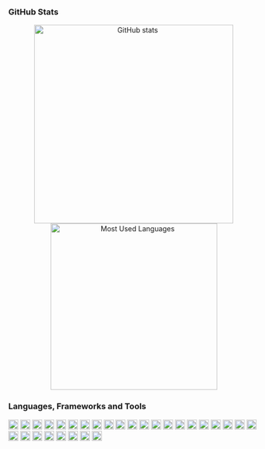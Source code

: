 ### GitHub Stats

<p align="center">
    <img align="center" width="400" src="https://github-readme-stats.vercel.app/api?username=thanoskoutr&count_private=true&show_icons=true&hide_border=true&theme=github_dark" alt="GitHub stats" />
    <img align="center" width="335" src="https://github-readme-stats.vercel.app/api/top-langs/?username=thanoskoutr&hide=html,css,haskell,standard%20ml,smarty,php,batchfile,assembly&langs_count=6&layout=compact&hide_border=true&theme=github_dark" alt="Most Used Languages" />
</p>

### Languages, Frameworks and Tools

<img alt="Go" width="20px" src="https://cdn.jsdelivr.net/gh/devicons/devicon/icons/go/go-original-wordmark.svg"/>
<img alt="Python" width="20px" src="https://cdn.jsdelivr.net/gh/devicons/devicon/icons/python/python-original.svg" />
<img alt="Nodejs" width="20px" src="https://cdn.jsdelivr.net/gh/devicons/devicon/icons/nodejs/nodejs-original.svg"/>
<img alt="C" width="20px" src="https://cdn.jsdelivr.net/gh/devicons/devicon/icons/c/c-original.svg"/>
<img alt="Cpp" width="20px" src="https://cdn.jsdelivr.net/gh/devicons/devicon/icons/cplusplus/cplusplus-original.svg"/>
<img alt="Linux" width="20px" src="https://cdn.jsdelivr.net/gh/devicons/devicon/icons/linux/linux-original.svg"/>
<img alt="Bash" width="20px" src="https://cdn.jsdelivr.net/gh/devicons/devicon/icons/bash/bash-original.svg"/>
<img alt="Docker" width="20px" src="https://cdn.jsdelivr.net/gh/devicons/devicon/icons/docker/docker-original.svg"/>
<img alt="Kubernetes" width="20px" src="https://cdn.jsdelivr.net/gh/devicons/devicon/icons/kubernetes/kubernetes-plain.svg"/>
<img alt="HTML" width="20px" src="https://cdn.jsdelivr.net/gh/devicons/devicon/icons/html5/html5-original.svg"/>
<img alt="CSS" width="20px" src="https://cdn.jsdelivr.net/gh/devicons/devicon/icons/css3/css3-original.svg"/>
<img alt="JavaScript" width="20px" src="https://cdn.jsdelivr.net/gh/devicons/devicon/icons/javascript/javascript-original.svg"/>
<img alt="TypeScript" width="20px" src="https://cdn.jsdelivr.net/gh/devicons/devicon/icons/typescript/typescript-original.svg"/>
<img alt="Hugo" width="20px" src="https://cdn.jsdelivr.net/gh/devicons/devicon/icons/hugo/hugo-original.svg"/>
<img alt="React" width="20px" src="https://cdn.jsdelivr.net/gh/devicons/devicon/icons/react/react-original.svg"/>
<img alt="Gatsby" width="20px" src="https://cdn.jsdelivr.net/gh/devicons/devicon/icons/gatsby/gatsby-plain.svg"/>
<img alt="Express" width="20px" src="https://cdn.jsdelivr.net/gh/devicons/devicon/icons/express/express-original.svg"/>
<img alt="Flask" width="20px" src="https://cdn.jsdelivr.net/gh/devicons/devicon/icons/flask/flask-original.svg"/>
<img alt="Selenium" width="20px" src="https://cdn.jsdelivr.net/gh/devicons/devicon/icons/selenium/selenium-original.svg"/>
<img alt="MySQL" width="20px" src="https://cdn.jsdelivr.net/gh/devicons/devicon/icons/mysql/mysql-original.svg"/>
<img alt="PostgreSQL" width="20px" src="https://cdn.jsdelivr.net/gh/devicons/devicon/icons/postgresql/postgresql-original.svg"/>
<img alt="Arduino" width="20px" src="https://cdn.jsdelivr.net/gh/devicons/devicon/icons/arduino/arduino-original.svg"/>
<img alt="Raspberry Pi" width="20px" src="https://cdn.jsdelivr.net/gh/devicons/devicon/icons/raspberrypi/raspberrypi-original.svg"/>
<img alt="Git" width="20px" src="https://cdn.jsdelivr.net/gh/devicons/devicon/icons/git/git-original.svg"/>
<img alt="GitHub" width="20px" src="https://cdn.jsdelivr.net/gh/devicons/devicon/icons/github/github-original.svg"/>
<img alt="VS Code" width="20px" src="https://cdn.jsdelivr.net/gh/devicons/devicon/icons/vscode/vscode-original.svg"/>
<img alt="Vim" width="20px" src="https://cdn.jsdelivr.net/gh/devicons/devicon/icons/vim/vim-original.svg"/>
<img alt="LaTeX" width="20px" src="https://cdn.jsdelivr.net/gh/devicons/devicon/icons/latex/latex-original.svg"/>
<img alt="Markdown" width="20px" src="https://cdn.jsdelivr.net/gh/devicons/devicon/icons/markdown/markdown-original.svg"/>
